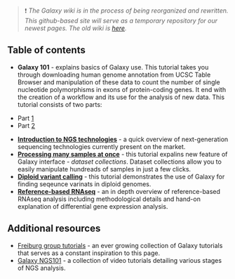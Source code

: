 > :exclamation: *The Galaxy wiki is in the process of being reorganized and rewritten. This github-based site will serve as a temporary repository for our newest pages. The old wiki is [here](https://wiki.galaxyproject.org/).*

## Table of contents
 * **Galaxy 101** - explains basics of Galaxy use. This tutorial takes you through downloading human genome annotation from UCSC Table Browser and manipulation of these data to count the number of single nucleotide polymorphisms in exons of protein-coding genes. It end with the creation of a workflow and its use for the analysis of new data. This tutorial consists of two parts:
  - Part [1](Galaxy101-1)
  - Part [2](Galaxy101-2)
 * [**Introduction to NGS technologies**](Introduction-to-NGS-technologies) - a quick overview of next-generation sequencing technologies currently present on the market.
 * [**Processing many samples at once**](Processing-many-samples-at-once) - this tutorial expalins new feature of Galaxy interface - *dataset collections*. Dataset collections allow you to easily manipulate hundreads of samples in just a few clicks.
 * [**Diploid variant calling**](Diploid-variant-calling) - this tutorial demonstrates the use of Galaxy for finding seqeunce varinats in diploid genomes.
 * [**Reference-based RNAseq**](Reference-based-RNA-seq) - an in depth overview of reference-based RNAseq analysis including methodological details and hand-on explanation of differential gene expression analysis.

## Additional resources

 * [Freiburg group tutorials](https://github.com/bgruening/training-material) - an ever growing collection of Galaxy tutorials that serves as a constant inspiration to this page.
 * [Galaxy NGS101](https://wiki.galaxyproject.org/Learn/GalaxyNGS101) - a collection of video tutorials detailing various stages of NGS analysis. 

